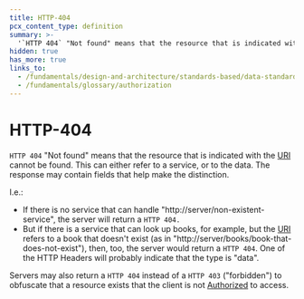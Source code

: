 ```yaml
---
title: HTTP-404
pcx_content_type: definition
summary: >-
  '`HTTP 404` "Not found" means that the resource that is indicated with the [URI](/fundamentals/design-and-architecture/standards-based/data-standards/uri) cannot be found.'
hidden: true
has_more: true
links_to:
  - /fundamentals/design-and-architecture/standards-based/data-standards/uri
  - /fundamentals/glossary/authorization
---
```


# HTTP-404

`HTTP 404` "Not found" means that the resource that is indicated with the [URI](/fundamentals/design-and-architecture/standards-based/data-standards/uri) cannot be found. This can either refer to a service, or to the data. The response may contain fields that help make the distinction.

I.e.:

- If there is no service that can handle "http://server/non-existent-service", the server will return a `HTTP 404.`
- But if there is a service that can look up books, for example, but the [URI](/fundamentals/design-and-architecture/standards-based/data-standards/uri) refers to a book that doesn't exist (as in "http://server/books/book-that-does-not-exist"), then, too, the server would return a `HTTP 404`. One of the HTTP Headers will probably indicate that the type is "data".

Servers may also return a `HTTP 404` instead of a `HTTP 403` ("forbidden") to obfuscate that a resource exists that the client is not [Authorized](/fundamentals/glossary/authorization) to access.
